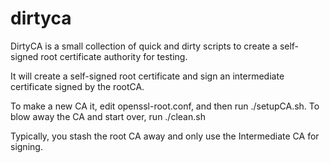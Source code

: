 # dirtyca

DirtyCA is a small collection of quick and dirty scripts to create a
self-signed root certificate authority for testing.

It will create a self-signed root certificate and sign an intermediate
certificate signed by the rootCA.

To make a new CA it, edit openssl-root.conf, and then run ./setupCA.sh.
To blow away the CA and start over, run ./clean.sh

Typically, you stash the root CA away and only use the Intermediate CA
for signing.


